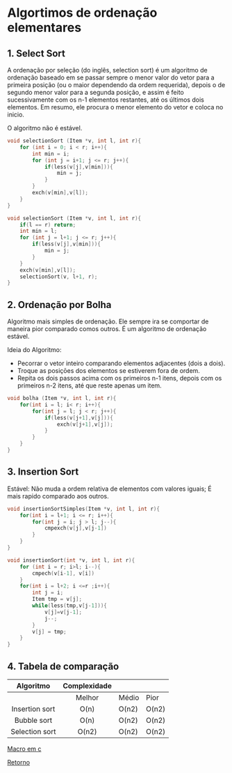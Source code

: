 # Algortimos de ordenação elementares

## 1. Select Sort

A ordenação por seleção (do inglês, selection sort) é um algoritmo de ordenação baseado em se passar sempre o menor valor do vetor para a primeira posição (ou o maior dependendo da ordem requerida), depois o de segundo menor valor para a segunda posição, e assim é feito sucessivamente com os n-1 elementos restantes, até os últimos dois elementos. Em resumo, ele procura o menor elemento do vetor e coloca no inicio.

O algoritmo não é estável.

~~~C
void selectionSort (Item *v, int l, int r){
    for (int i = 0; i < r; i++){
        int min = i;
        for (int j = i+1; j <= r; j++){
            if(less(v[j],v[min])){
                min = j;
            }
        }
        exch(v[min],v[l]);
    }
}
~~~

~~~C
void selectionSort (Item *v, int l, int r){
    if(l == r) return;
    int min = l;
    for (int j = l+1; j <= r; j++){
        if(less(v[j],v[min])){
            min = j;
        }
    }
    exch(v[min],v[l]);
    selectionSort(v, l+1, r);
}
~~~

## 2. Ordenação por Bolha

Algoritmo mais simples de ordenação.
Ele sempre ira se comportar de maneira pior comparado comos outros.
É um algoritmo de ordenação estável.

Ideia do Algoritmo:

- Pecorrar o vetor inteiro comparando elementos adjacentes (dois a dois).
- Troque as posiçōes dos elementos se estiverem fora de ordem.
- Repita os dois passos acima com os primeiros n-1 itens, depois com os primeiros n-2 itens, até que reste apenas um item.

~~~C
void bolha (Item *v, int l, int r){
    for(int i = l; i< r; i++){
        for(int j = l; j < r; j++){
            if(less(v[j+1],v[j])){
                exch(v[j+1],v[j]);
            }
        }
    }
}
~~~

## 3. Insertion Sort

Estável: Não muda a ordem relativa de elementos com valores iguais;
É mais rapido comparado aos outros.

~~~C
void insertionSortSimples(Item *v, int l, int r){
    for(int i = l+1; i <= r; i++){
        for(int j = i; j > l; j--){
            cmpexch(v[j],v[j-1])
        }
    }
}
~~~

~~~C
void insertionSort(int *v, int l, int r){
    for (int i = r; i>l; i--){
        cmpech(v[i-1], v[i])
    }
    for(int i = l+2; i <=r ;i++){
        int j = i;
        Item tmp = v[j];
        while(less(tmp,v[j-1])){
            v[j]=v[j-1];
            j--;
        }
        v[j] = tmp;
    }
}
~~~

## 4. Tabela de comparação

|     Algoritmo    | Complexidade |            |       |
|:----------------:|:------------:|------------|-------|
|                  |    Melhor    |   Médio    | Pior  |
| Insertion sort |     O(n)     | O(n2)      | O(n2) |
| Bubble sort    | O(n)         | O(n2)      | O(n2) |
| Selection sort | O(n2)        | O(n2)      | O(n2) |

[Macro em c](macroEmC.md)

[Retorno](/README.md)
